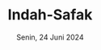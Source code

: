 ---
layout: '../demo/wedding-8.astro'
title: Indah-Safak
slug: undangan/indah-safak
type: Indah-Safak
desc: Indah-Safak
countdown: Jun 24, 2024 08:00:00
img:
  url: '/assets/indah4.webp'
  alt: jejak bahagia

# Colors
bgfs: 'bg-orange-900/80'
bgsc: 'bg-orange-100'
bgth: 'bg-orange-100'

txfs: 'text-orange-900/80'
txsc: 'text-orange-900/80'
txth: 'text-orange-100'

bdr: 'border-yellow-900/80'
from: 'from-sky-800'
before: 'before:bg-orange-100'

# Img header
cover: '/assets/indah2.webp'
imgsc: '/assets/indah10.webp'
bg: '/assets/indah2.webp'

# Dekor
dekorfs: '/assets/dekor30.webp'
dekorsc: '/assets/dekor9.webp'
dekorth: '/assets/dekor31.webp'
dekorfr: '/assets/dekor29.webp'
dekorfv: '/assets/dekor26.webp'

# Img kedua mempelai
pm1: '/assets/indah9.webp'
pm2: '/assets/indah8.webp'

# Img Our moment
imgstory1: '/assets/indah1.webp'
imgstory2: '/assets/indah7.webp'
imgstory3: '/assets/indah4.webp'
imgstory4: '/assets/indah2.webp'
imgstory5: '/assets/indah6.webp'
imgstory6: '/assets/indah5.webp'
add1: '/assets/img-30.webp'
add2: '/assets/img-4.webp'

# Data mempelai
male: "Safak"
fullmale: "Musafak"
female: "Indah"
fullfemale: "Indah Agustira, S.S"
date: "Senin, 24 Juni 2024"

childmale: "Putra kedua dari Pasangan"
childfemale: "Putri ketiga dari Pasangan"
parentmale: "Bapak Asrofi & Ibu Rumini"
parentfemale: "Bapak Dasimin & Ibu Jamilah"
instagrammale: "_safaak/"
instagramfemale: "indahagusthira_/"
citymale: "Jawa Tengah - Purworejo"
cityfemale: "Lampung - Lampung Barat"
music: "indah-safak"

# Name bank
logoml: '/assets/bri.png'
namebankml: "Indah Agustira"
numberbankml: "565601027298535"
logofml: '/assets/bri.png'
namebankfml: "Indah Agustira"
numberbankfml: "565601027298535"

# Waktu & tempat acara
timefs: "08:00 WIB - 10:00 WIB"
timesc: "10:00 WIB - 21:00 WIB"
locationfs: "Beringin Tengah, Ringin Jaya Kec. BNS"
locationsc: "Beringin Tengah, Ringin Jaya Kec. BNS"
addressfs: "Rumah Mempelai Wanita"
addresssc: "Rumah Mempelai Wanita"
mapsfs: "https://maps.app.goo.gl/TPFGy6iMrK4avsNr9"
mapssc: "https://maps.app.goo.gl/TPFGy6iMrK4avsNr9"
linkmaps: "https://www.google.com/maps/embed?pb=!1m17!1m12!1m3!1d3973.5841324686276!2d104.27230187498239!3d-5.170394994807005!2m3!1f0!2f0!3f0!3m2!1i1024!2i768!4f13.1!3m2!1m1!2zNcKwMTAnMTMuNCJTIDEwNMKwMTYnMjkuNiJF!5e0!3m2!1sen!2sid!4v1717683982019!5m2!1sen!2sid"
quote: "Takdir Allah yang mengikatkan cinta dua hati, pernikahan adalah perjalanan spiritual yang disatukan oleh rahmat-Nya."

---